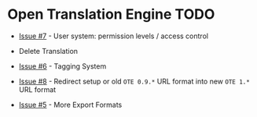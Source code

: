 # Open Translation Engine TODO

* [Issue #7](https://github.com/attogram/ote/issues/7) - User system: permission levels / access control

* Delete Translation

* [Issue #6](https://github.com/attogram/ote/issues/6) - Tagging System

* [Issue #8](https://github.com/attogram/ote/issues/8) - Redirect setup or old `OTE 0.9.*` URL format into new `OTE 1.*` URL format

* [Issue #5](https://github.com/attogram/ote/issues/5) - More Export Formats
